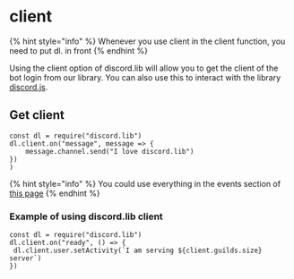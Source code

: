 # client

{% hint style="info" %}
Whenever you use client in the client function, you need to put dl. in front
{% endhint %}

Using the client option of discord.lib will allow you to get the client of the bot login from our library. You can also use this to interact with the library [discord.js](https://npmjs.com/package/discord.js).

## Get client

```
const dl = require("discord.lib")
dl.client.on("message", message => {
    message.channel.send("I love discord.lib")
})
)
```

{% hint style="info" %}
You could use everything in the events section of [this page](https://discord.js.org/#/docs/main/stable/class/Client)
{% endhint %}

### Example of using discord.lib client

    const dl = require("discord.lib")
    dl.client.on("ready", () => {
     dl.client.user.setActivity(`I am serving ${client.guilds.size} server`)
    })

